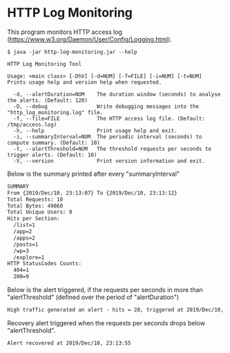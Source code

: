 # HTTP Log Monitoring

This program monitors HTTP access log (https://www.w3.org/Daemon/User/Config/Logging.html).

```unix
$ java -jar http-log-monitoring.jar --help

HTTP Log Monitoring Tool

Usage: <main class> [-DhV] [-d=NUM] [-f=FILE] [-i=NUM] [-t=NUM]
Prints usage help and version help when requested.

  -d, --alertDuration=NUM    The duration window (seconds) to analyse the alerts. (Default: 120)
  -D, --debug                Write debugging messages into the "http_log_monitoring.log" file.
  -f, --file=FILE            The HTTP access log file. (Default: /tmp/access.log)
  -h, --help                 Print usage help and exit.
  -i, --summaryInterval=NUM  The periodic interval (seconds) to compute summary. (Default: 10)
  -t, --alertThreshold=NUM   The threshold requests per seconds to trigger alerts. (Default: 10)
  -V, --version              Print version information and exit.
```

Below is the summary printed after every "summaryInterval"

```dtd
SUMMARY
From {2019/Dec/10, 23:13:07} To {2019/Dec/10, 23:13:12}
Total Requests: 10
Total Bytes: 49860
Total Unique Users: 0
Hits per Section:
  /list=1
  /app=2
  /apps=2
  /posts=1
  /wp=3
  /explore=1
HTTP StatusCodes Counts:
  404=1
  200=9
```

Below is the alert triggered, if the requests per seconds in more than "alertThreshold" (defined over the period of "alertDuration")

```dtd
High traffic generated an alert - hits = 28, triggered at 2019/Dec/10, 23:13:07
```

Recovery alert triggered when the requests per seconds drops below "alertThreshold".

```dtd
Alert recovered at 2019/Dec/10, 23:13:55
```